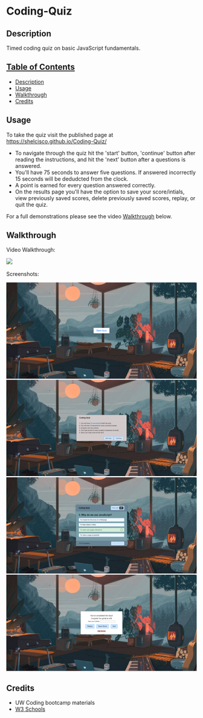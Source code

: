 # Coding-Quiz

## Description

Timed coding quiz on basic JavaScript fundamentals. 

## [Table of Contents](#table-of-content)

* [Description](#description)
* [Usage](#usage)
* [Walkthrough](#walkthrough)
* [Credits](#credits)


## Usage

To take the quiz visit the published page at https://shelcisco.github.io/Coding-Quiz/

* To navigate through the quiz hit the 'start' button, 'continue' button after reading the instructions, and hit the 'next' button after a questions is answered. 
* You'll have 75 seconds to answer five questions. If answered incorrectly 15 seconds will be dedudcted from the clock.
* A point is earned for every question answered correctly.
* On the results page you'll have the option to save your score/intials, view previously saved scores, delete previously saved scores, replay, or quit the quiz.

For a full demonstrations please see the video [Walkthrough](#walkthrough) below. 

## Walkthrough

Video Walkthrough:

![](https://github.com/Shelcisco/Coding-Quiz/blob/main/Images/127.0.0.1_5501_index.html%20(2).gif)

Screenshots:

![](https://github.com/Shelcisco/Coding-Quiz/blob/main/Images/Screenshot1.png)
![](https://github.com/Shelcisco/Coding-Quiz/blob/main/Images/Screenshot2.png)
![](https://github.com/Shelcisco/Coding-Quiz/blob/main/Images/Screenshot3.png)
![](https://github.com/Shelcisco/Coding-Quiz/blob/main/Images/Screenshot4.png)

## Credits 
* UW Coding bootcamp materials
* <a href="https://www.w3schools.com/">W3 Schools</a>


